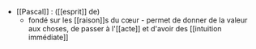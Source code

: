 - [[Pascal]] : ([[esprit]] de) 
	- fondé sur les [[raison]]s du cœur
	        - permet de donner de la valeur aux choses, de passer à l'[[acte]] et d'avoir des [[intuition immédiate]] 